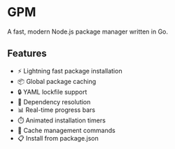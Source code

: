 # GPM

A fast, modern Node.js package manager written in Go.

## Features

- ⚡ Lightning fast package installation
- 📦 Global package caching
- 🔒 YAML lockfile support
- 🎯 Dependency resolution
- 📊 Real-time progress bars
- ⏱️ Animated installation timers
- 🧹 Cache management commands
- 📋 Install from package.json